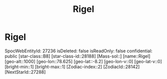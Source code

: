 ﻿---
title: "Rigel"
location: [-8.2,78.625,1000]
type: Station
tags:
- astro/Star

---

# Rigel

SpocWebEntityId: 27236
isDeleted: false
isReadOnly: false
confidential: public
[star-class::B8]
[star-class-id::28188]
[Mass-sol::]
[name::Rigel]
[geo-alt::1000]
[geo-lon::78.625]
[geo-lat::-8.2]
[geo-lon-v::0]
[geo-lat-v::0]
[bright-min::1]
[bright-max::1]
[Zodiac-index::2]
[ZodiacId::28142]
[NextStarId::27288]

